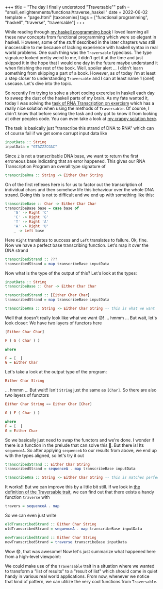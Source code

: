 +++
title = "The day I finally understood \"Traversable\""
path = "small_enlightenments/functional/traverse_haskell"
date = 2022-06-02
template = "page.html"
[taxonomies]
tags = ["functional programming", "haskell", "traverse", "traversable"]
+++

While reading through [my haskell programming book](https://haskellbook.com/) I
loved learning all these new concepts from functional programming which were so
elegant in haskell. However, some of the stuff described in the later chapters
was still inaccessible to me because of lacking experience with haskell syntax
in real world problems. One such thing was the `Traversable` typeclass. The
type signature looked pretty weird to me, I didn't get it at the time and just
skipped it in the hope that I would one day in the future maybe understand it
when finishing the rest of the book. Well, spoiler alert ... I didn't learn
something from skipping a part of a book. However, as of today I'm at least a
step closer to understanding `Traversable` and I can at least name 1 (one!)
usecase. Let's dive into the topic.

So recently I'm trying to solve a short coding excercise in haskell each day to
sweep the dust of the haskell parts of my brain. As my fate wanted it, today I
was solving the [task of RNA Transcription on
exercism](https://exercism.org/tracks/haskell/exercises/rna-transcription)
which has a really nice solution when using the methods of `Traversable`. Of
course, I didn't know that before solving the task and only got to know it from
looking at other peoples code. You can even take a look at [my crappy solution
here](https://exercism.org/tracks/haskell/exercises/rna-transcription/solutions/aviac).

The task is basically just "transcribe this strand of DNA to RNA" which can of
course fail if we get some corrupt input data like

```hs
inputData :: String 
inputData = "GTAZZZCGAC"
```

Since `Z` is not a transcribable DNA base, we want to return the first
erroneous base indicating that an error happened. This gives our RNA
Transcription Program an overall type signature of

```hs
transcribeRna :: String -> Either Char String
```

On of the first reflexes here is for us to factor out the transcription of
individual chars and then somehow life this behaviour over the whole DNA
strand. Doing this is not to difficult and we end up with something like this:

```hs
transcribeBase :: Char -> Either Char Char
transcribeBase base = case base of 
    'G' -> Right 'C'
    'C' -> Right 'G'
    'T' -> Right 'A'
    'A' -> Right 'U'
    _ -> Left base
```

Here `Right` translates to success and `Left` translates to failure. Ok, fine.
Now we have a perfect base transcribing function. Let's map it over the DNA
strand

```hs
transcribedStrand :: ???
transcribedStrand = map transcribeBase inputData
```

Now what is the type of the output of this? Let's look at the types:

```hs
inputData :: String 
transcribeBase :: Char -> Either Char Char

transcribedStrand :: [Either Char Char]
transcribedStrand = map transcribeBase inputData

transcribeRna :: String -> Either Char String -- this is what we want
```

Well that doesn't really look like what we want 😞!
...
hmmm
...
But wait, let's look closer: We have two layers of functors here
```hs
[Either Char Char]

F ( G ( Char ) )

where

F = [  ] 
G = Either Char
```
Let's take a look at the output type of the program:
```hs
Either Char String
```
...
hmmm
...
But wait!! Isn't `String` just the same as `[Char]`. So there are also two layers of functors
```hs
Either Char String == Either Char [Char]

G ( F ( Char ) )

where
F = [  ] 
G = Either Char
```
So we basically just need to swap the functors and we're done. I wonder if
there is a function in the prelude that can solve this 🤔. But there is! Its
`sequenceA`. So after applying `sequenceA` to our results from above, we end up
with the types aligned, so let's try it out

```hs
transcribedStrand :: Either Char String
transcribedStrand = sequenceA . map transcribeBase inputData

transcribeRna :: String -> Either Char String -- this is matches perfectly
```

It works!! But we can improve this by a little bit still. If we look in [the
definition of the Traversable
trait](https://en.m.wikibooks.org/wiki/Haskell/Traversable), we can find out
that there exists a handy function `traverse` with

```hs
travers = sequenceA . map
```

So we can even just write 

```hs
oldTranscribedStrand :: Either Char String
oldTranscribedStrand = sequenceA . map transcribeBase inputData

newTranscribedStrand :: Either Char String
newTranscribedStrand = traverse transcribeBase inputData
```

Wow 😎, that was awesome! Now let's just summarize what happened here from a high-level viewpoint:

We could make use of the `Traversable` trait in a situation where we wanted to
transform a "list of results" to a "result of list" which should come in quiet
handy in various real world applications. From now, whenever we notice that
kind of pattern, we can utilize the very cool functions from `Traversable`.
